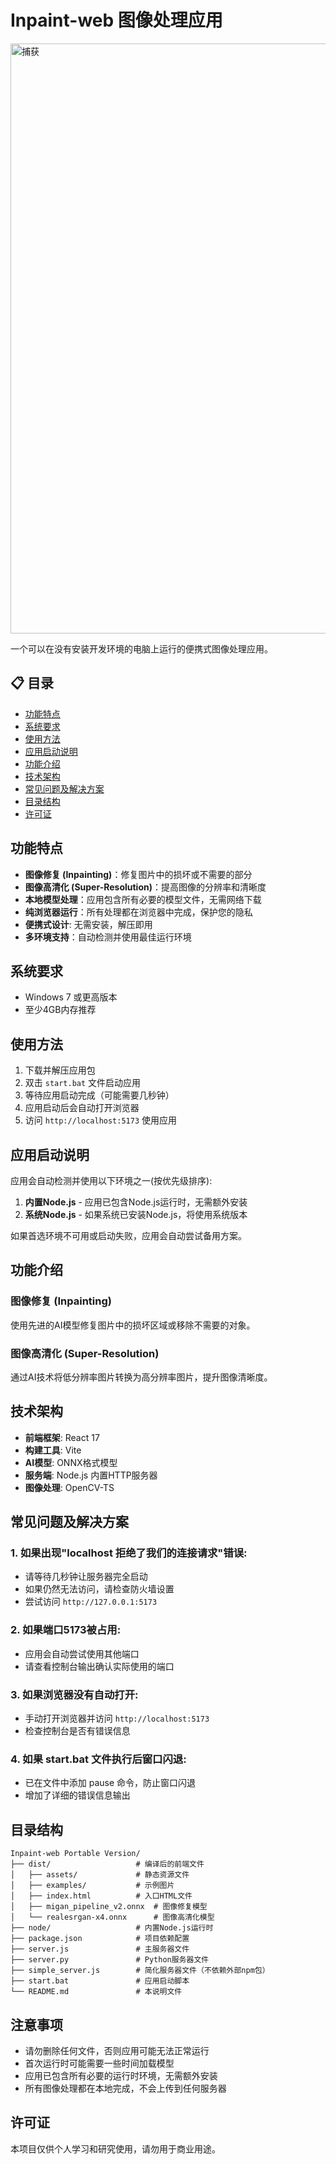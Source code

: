 # Inpaint-web 图像处理应用
<img width="1452" height="944" alt="捕获" src="https://github.com/user-attachments/assets/cc75343b-4563-4bfa-ac55-883b78da4de9" />

一个可以在没有安装开发环境的电脑上运行的便携式图像处理应用。

## 📋 目录

- [功能特点](#功能特点)
- [系统要求](#系统要求)
- [使用方法](#使用方法)
- [应用启动说明](#应用启动说明)
- [功能介绍](#功能介绍)
- [技术架构](#技术架构)
- [常见问题及解决方案](#常见问题及解决方案)
- [目录结构](#目录结构)
- [许可证](#许可证)

## 功能特点

- **图像修复 (Inpainting)**：修复图片中的损坏或不需要的部分
- **图像高清化 (Super-Resolution)**：提高图像的分辨率和清晰度
- **本地模型处理**：应用包含所有必要的模型文件，无需网络下载
- **纯浏览器运行**：所有处理都在浏览器中完成，保护您的隐私
- **便携式设计**: 无需安装，解压即用
- **多环境支持**：自动检测并使用最佳运行环境

## 系统要求

- Windows 7 或更高版本
- 至少4GB内存推荐

## 使用方法

1. 下载并解压应用包
2. 双击 ``start.bat`` 文件启动应用
3. 等待应用启动完成（可能需要几秒钟）
4. 应用启动后会自动打开浏览器
5. 访问 `http://localhost:5173` 使用应用

## 应用启动说明

应用会自动检测并使用以下环境之一(按优先级排序):

1. **内置Node.js** - 应用已包含Node.js运行时，无需额外安装
2. **系统Node.js** - 如果系统已安装Node.js，将使用系统版本

如果首选环境不可用或启动失败，应用会自动尝试备用方案。

## 功能介绍

### 图像修复 (Inpainting)
使用先进的AI模型修复图片中的损坏区域或移除不需要的对象。

### 图像高清化 (Super-Resolution)
通过AI技术将低分辨率图片转换为高分辨率图片，提升图像清晰度。

## 技术架构

- **前端框架**: React 17
- **构建工具**: Vite
- **AI模型**: ONNX格式模型
- **服务端**: Node.js 内置HTTP服务器
- **图像处理**: OpenCV-TS

## 常见问题及解决方案

### 1. 如果出现"localhost 拒绝了我们的连接请求"错误:
- 请等待几秒钟让服务器完全启动
- 如果仍然无法访问，请检查防火墙设置
- 尝试访问 `http://127.0.0.1:5173`

### 2. 如果端口5173被占用:
- 应用会自动尝试使用其他端口
- 请查看控制台输出确认实际使用的端口

### 3. 如果浏览器没有自动打开:
- 手动打开浏览器并访问 `http://localhost:5173`
- 检查控制台是否有错误信息

### 4. 如果 start.bat 文件执行后窗口闪退:
- 已在文件中添加 pause 命令，防止窗口闪退
- 增加了详细的错误信息输出

## 目录结构

```
Inpaint-web Portable Version/
├── dist/                   # 编译后的前端文件
│   ├── assets/             # 静态资源文件
│   ├── examples/           # 示例图片
│   ├── index.html          # 入口HTML文件
│   ├── migan_pipeline_v2.onnx  # 图像修复模型
│   └── realesrgan-x4.onnx      # 图像高清化模型
├── node/                   # 内置Node.js运行时
├── package.json            # 项目依赖配置
├── server.js               # 主服务器文件
├── server.py               # Python服务器文件
├── simple_server.js        # 简化服务器文件（不依赖外部npm包）
├── start.bat               # 应用启动脚本
└── README.md               # 本说明文件
```

## 注意事项

- 请勿删除任何文件，否则应用可能无法正常运行
- 首次运行时可能需要一些时间加载模型
- 应用已包含所有必要的运行时环境，无需额外安装
- 所有图像处理都在本地完成，不会上传到任何服务器

## 许可证

本项目仅供个人学习和研究使用，请勿用于商业用途。
